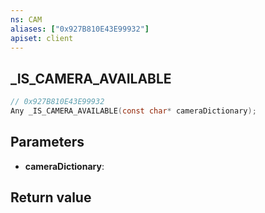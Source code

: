 ```yaml
---
ns: CAM
aliases: ["0x927B810E43E99932"]
apiset: client
---
```

## _IS_CAMERA_AVAILABLE

```c
// 0x927B810E43E99932
Any _IS_CAMERA_AVAILABLE(const char* cameraDictionary);
```


## Parameters
* **cameraDictionary**:

## Return value
